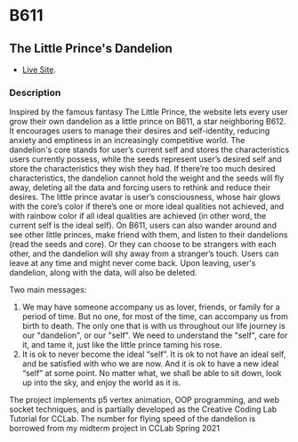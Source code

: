# B611

## The Little Prince's Dandelion

- [Live Site](https://carrotliu.github.io/B611/).

### Description

Inspired by the famous fantasy The Little Prince, the website lets every user grow their own dandelion as a little prince on B611, a star neighboring B612. It encourages users to manage their desires and self-identity, reducing anxiety and emptiness in an increasingly competitive world.
The dandelion's core stands for user’s current self and stores the characteristics users currently possess, while the seeds represent user’s desired self and store the characteristics they wish they had. If there’re too much desired characteristics, the dandelion cannot hold the weight and the seeds will fly away, deleting all the data and forcing users to rethink and reduce their desires.
The little prince avatar is user’s consciousness, whose hair glows with the core’s color if there’s one or more ideal qualities not achieved, and with rainbow color if all ideal qualities are achieved (in other word, the current self is the ideal self).
On B611, users can also wander around and see other little princes, make friend with them, and listen to their dandelions (read the seeds and core). Or they can choose to be strangers with each other, and the dandelion will shy away from a stranger’s touch. Users can leave at any time and might never come back. Upon leaving, user's dandelion, along with the data, will also be deleted.

Two main messages:

1. We may have someone accompany us as lover, friends, or family for a period of time. But no one, for most of the time, can accompany us from birth to death. The only one that is with us throughout our life journey is our "dandelion", or our "self". We need to understand the "self", care for it, and tame it, just like the little prince taming his rose.
2. It is ok to never become the ideal “self”. It is ok to not have an ideal self, and be satisfied with who we are now. And it is ok to have a new ideal “self” at some point. No matter what, we shall be able to sit down, look up into the sky, and enjoy the world as it is.

The project implements p5 vertex animation, OOP programming, and web socket techniques, and is partially developed as the Creative Coding Lab Tutorial for CCLab. The number for flying speed of the dandelion is borrowed from my midterm project in CCLab Spring 2021
